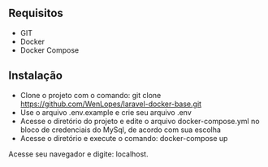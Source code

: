 ## Requisitos

- GIT
- Docker 
- Docker Compose

## Instalação

- Clone o projeto com o comando: git clone https://github.com/WenLopes/laravel-docker-base.git
- Use o arquivo .env.example e crie seu arquivo .env
- Acesse o diretório do projeto e edite o arquivo docker-compose.yml no bloco de credenciais do MySql, de acordo com sua escolha
- Acesse o diretório e execute o comando: docker-compose up

Acesse seu navegador e digite: localhost.
